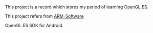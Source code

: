 This project is a record which stores my period of learning OpenGL ES.

This project refers from [ARM-Software](https://arm-software.github.io/opengl-es-sdk-for-android/pages.html)

OpenGL ES SDK for Android.
